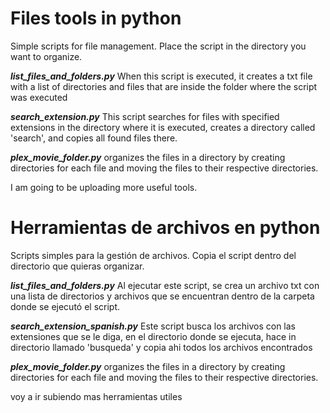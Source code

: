 # Files tools in python
Simple scripts for file management.
Place the script in the directory you want to organize.

***list_files_and_folders.py*** 
When this script is executed, it creates a txt file with a list of directories and files that are inside the folder where the script was executed

***search_extension.py***
This script searches for files with specified extensions in the directory where it is executed, creates a directory called 'search', and copies all found files there.

***plex_movie_folder.py*** organizes the files in a directory by creating directories for each file and moving the files to their respective directories.

I am going to be uploading more useful tools.

# Herramientas de archivos en python
Scripts simples para la gestión de archivos.
Copia el script dentro del directorio que quieras organizar.

***list_files_and_folders.py*** Al ejecutar este script,
se crea un archivo txt con una lista de directorios y archivos que se encuentran
dentro de la carpeta donde se ejecutó el script.

***search_extension_spanish.py***
Este script busca los archivos con las extensiones que se le diga, en el directorio donde se ejecuta, hace in directorio llamado 'busqueda' y copia ahi todos los archivos encontrados

***plex_movie_folder.py*** organizes the files in a directory by creating directories for each file and moving the files to their respective directories.

voy a ir subiendo mas herramientas utiles

